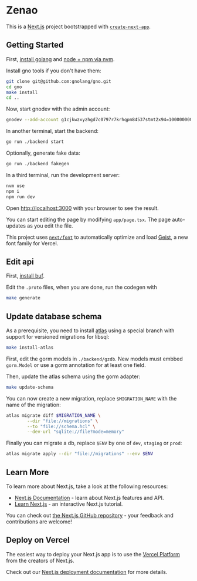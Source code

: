 # Zenao

This is a [Next.js](https://nextjs.org) project bootstrapped with [`create-next-app`](https://nextjs.org/docs/app/api-reference/cli/create-next-app).

## Getting Started

First, [install golang](https://go.dev/doc/install) and [node + npm via nvm](https://github.com/nvm-sh/nvm).

Install gno tools if you don't have them:

```bash
git clone git@github.com:gnolang/gno.git
cd gno
make install
cd ..
```

Now, start gnodev with the admin account:

```bash
gnodev --add-account g1cjkwzxyzhgd7c0797r7krhqpm84537stmt2x94=100000000000ugnot .
```

In another terminal, start the backend:

```bash
go run ./backend start
```

Optionally, generate fake data:
```bash
go run ./backend fakegen
```

In a third terminal, run the development server:

```bash
nvm use
npm i
npm run dev
```

Open [http://localhost:3000](http://localhost:3000) with your browser to see the result.

You can start editing the page by modifying `app/page.tsx`. The page auto-updates as you edit the file.

This project uses [`next/font`](https://nextjs.org/docs/app/building-your-application/optimizing/fonts) to automatically optimize and load [Geist](https://vercel.com/font), a new font family for Vercel.

## Edit api

First, [install buf](https://buf.build/docs/installation/).

Edit the `.proto` files, when you are done, run the codegen with

```bash
make generate
```

## Update database schema

As a prerequisite, you need to install [atlas](https://atlasgo.io) using a special branch with support for versioned migrations for libsql:

```bash
make install-atlas
```

First, edit the gorm models in `./backend/gzdb`.
New models must embbed `gorm.Model` or use a gorm annotation for at least one field.

Then, update the atlas schema using the gorm adapter:
```bash
make update-schema
```

You can now create a new migration, replace `$MIGRATION_NAME` with the name of the migration:
```bash
atlas migrate diff $MIGRATION_NAME \
		--dir "file://migrations" \
		--to "file://schema.hcl" \
		--dev-url "sqlite://file?mode=memory"
```

Finally you can migrate a db, replace `$ENV` by one of `dev`, `staging` or `prod`:
```bash
atlas migrate apply --dir "file://migrations" --env $ENV
```

## Learn More

To learn more about Next.js, take a look at the following resources:

- [Next.js Documentation](https://nextjs.org/docs) - learn about Next.js features and API.
- [Learn Next.js](https://nextjs.org/learn) - an interactive Next.js tutorial.

You can check out [the Next.js GitHub repository](https://github.com/vercel/next.js) - your feedback and contributions are welcome!

## Deploy on Vercel

The easiest way to deploy your Next.js app is to use the [Vercel Platform](https://vercel.com/new?utm_medium=default-template&filter=next.js&utm_source=create-next-app&utm_campaign=create-next-app-readme) from the creators of Next.js.

Check out our [Next.js deployment documentation](https://nextjs.org/docs/app/building-your-application/deploying) for more details.
